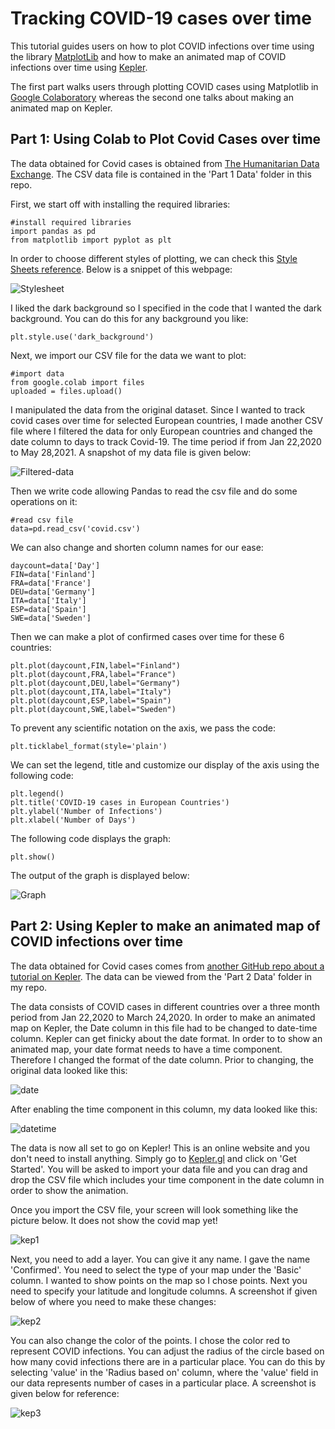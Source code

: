 # Tracking COVID-19 cases over time #
This tutorial guides users on how to plot COVID infections over time using the library [MatplotLib](https://matplotlib.org/) and how to make an animated map of COVID infections over time using [Kepler](https://kepler.gl/).

The first part walks users through plotting COVID cases using Matplotlib in [Google Colaboratory](https://colab.research.google.com/notebooks/intro.ipynb#recent=true) whereas the second one talks about making an animated map on Kepler.

## Part 1: Using Colab to Plot Covid Cases over time ##
The data obtained for Covid cases is obtained from [The Humanitarian Data Exchange](https://data.humdata.org/dataset/novel-coronavirus-2019-ncov-cases). The CSV data file is contained in the 'Part 1 Data' folder in this repo. 

First, we start off with installing the required libraries:
```
#install required libraries
import pandas as pd
from matplotlib import pyplot as plt
```
In order to choose different styles of plotting, we can check this [Style Sheets reference](https://matplotlib.org/stable/gallery/style_sheets/style_sheets_reference.html). Below is a snippet of this webpage:

![Stylesheet](Images/stylesheet.png)

I liked the dark background so I specified in the code that I wanted the dark background. You can do this for any background you like:
```
plt.style.use('dark_background')
```
Next, we import our CSV file for the data we want to plot:
```
#import data
from google.colab import files
uploaded = files.upload()
```
I manipulated the data from the original dataset. Since I wanted to track covid cases over time for selected European countries, I made another CSV file where I filtered the data for only European countries and changed the date column to days to track Covid-19. The time period if from Jan 22,2020 to May 28,2021. A snapshot of my data file is given below:

![Filtered-data](Images/filtered-data.png)

Then we write code allowing Pandas to read the csv file and do some operations on it:
```
#read csv file
data=pd.read_csv('covid.csv')
```
We can also change and shorten column names for our ease:
```
daycount=data['Day']
FIN=data['Finland']
FRA=data['France']
DEU=data['Germany']
ITA=data['Italy']
ESP=data['Spain']
SWE=data['Sweden']
```
Then we can make a plot of confirmed cases over time for these 6 countries:
```
plt.plot(daycount,FIN,label="Finland")
plt.plot(daycount,FRA,label="France")
plt.plot(daycount,DEU,label="Germany")
plt.plot(daycount,ITA,label="Italy")
plt.plot(daycount,ESP,label="Spain")
plt.plot(daycount,SWE,label="Sweden")
```

To prevent any scientific notation on the axis, we pass the code:
```
plt.ticklabel_format(style='plain') 
```
We can set the legend, title and customize our display of the axis using the following code:
```
plt.legend()
plt.title('COVID-19 cases in European Countries')
plt.ylabel('Number of Infections')
plt.xlabel('Number of Days')
```
The following code displays the graph:
```
plt.show()
```
The output of the graph is displayed below:

![Graph](Images/graph.png)


## Part 2: Using Kepler to make an animated map of COVID infections over time ##
The data obtained for Covid cases comes from [another GitHub repo about a tutorial on Kepler](https://github.com/leighhalliday/keplergl-demo). The data can be viewed from the 'Part 2 Data' folder in my repo.

The data consists of COVID cases in different countries over a three month period from Jan 22,2020 to March 24,2020. In order to make an animated map on Kepler, the Date column in this file had to be changed to date-time column. Kepler can get finicky about the date format. In order to to show an animated map, your date format needs to have a time component. Therefore I changed the format of the date column. Prior to changing, the original data looked like this:

![date](Images/date-col.png)

After enabling the time component in this column, my data looked like this:

![datetime](Images/datetime-col.png)

The data is now all set to go on Kepler! This is an online website and you don't need to install anything. Simply go to [Kepler.gl](Kepler.gl) and click on 'Get Started'. You will be asked to import your data file and you can drag and drop the CSV file which includes your time component in the date column in order to show the animation.

Once you import the CSV file, your screen will look something like the picture below. It does not show the covid map yet!

![kep1](Images/kepler1.png)

Next, you need to add a layer. You can give it any name. I gave the name 'Confirmed'. You need to select the type of your map under the 'Basic' column. I wanted to show points on the map so I chose points. Next you need to specify your latitude and longitude columns. A screenshot if given below of where you need to make these changes:

![kep2](Images/kepler2.png)

You can also change the color of the points. I chose the color red to represent COVID infections. You can adjust the radius of the circle based on how many covid infections there are in a particular place. You can do this by selecting 'value' in the 'Radius based on' column, where the 'value' field in our data represents number of cases in a particular place. A screenshot is given below for reference:

![kep3](Images/kepler3.png)

